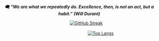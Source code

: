 <p align="center">
      <b><i> 🗨️ “We are what we repeatedly do. Excellence, then, is not an act, but a habit.” (Will Durant) </b></i>
</p>

$~~~~~~~~~~~~~~~~~~~~~~~~~~~~~~~~~~~~~~~~~~~~~~~~~~~~~~~~$[![GitHub Streak](https://github-readme-streak-stats.herokuapp.com/?user=vgmda&theme=horizon)](https://git.io/streak-stats)
<br></br>
$~~~~~~~~~~~~~~~~~~~~~~~~~~~~~~~~~~~~~~~~~~~~~~~~~~~~~~~~~~~~~~~~~~~~~~~$[![Top Langs](https://github-readme-stats.vercel.app/api/top-langs/?username=vgmda&layout=compact)](https://github.com/anuraghazra/github-readme-stats)
















<!--
**vgmda/vgmda** is a ✨ _special_ ✨ repository because its `README.md` (this file) appears on your GitHub profile.

Here are some ideas to get you started:

- 🔭 I’m currently working on ...
- 🌱 I’m currently learning ...
- 👯 I’m looking to collaborate on ...
- 🤔 I’m looking for help with ...
- 💬 Ask me about ...
- 📫 How to reach me: ...
- 😄 Pronouns: ...
- ⚡ Fun fact: ...

<a href="https://github.com/anuraghazra/github-readme-stats">
  <img align="center" src="https://github-readme-stats.vercel.app/api/pin/?username=anuraghazra&repo=github-readme-stats" />
</a>
<a href="https://github.com/anuraghazra/convoychat">
  <img align="center" src="https://github-readme-stats.vercel.app/api/pin/?username=anuraghazra&repo=convoychat" />
</a>


-->
